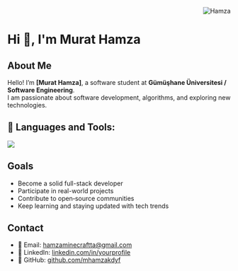 <p align="right">
  <img src="https://komarev.com/ghpvc/?username=mhamzakdyfv&label=Profile+Views&color=brightgreen" alt="Hamza" />
</p>

# Hi 👋, I'm Murat Hamza

## About Me

Hello! I’m **[Murat Hamza]**, a software student at **Gümüşhane Üniversitesi / Software Engineering**.  
I am passionate about software development, algorithms, and exploring new technologies.

## 🧰 Languages and Tools:

<p align="left">
  <img src="https://skillicons.dev/icons?i=github,cpp,ps" />
</p>

## Goals

- Become a solid full-stack developer  
- Participate in real-world projects  
- Contribute to open‐source communities  
- Keep learning and staying updated with tech trends

## Contact

- 📧 Email: hamzaminecraftta@gmail.com  
- 💼 LinkedIn: [linkedin.com/in/yourprofile](https://linkedin.com/in/yourprofile)  
- 🐙 GitHub: [github.com/mhamzakdyf](https://github.com/yourusername)
